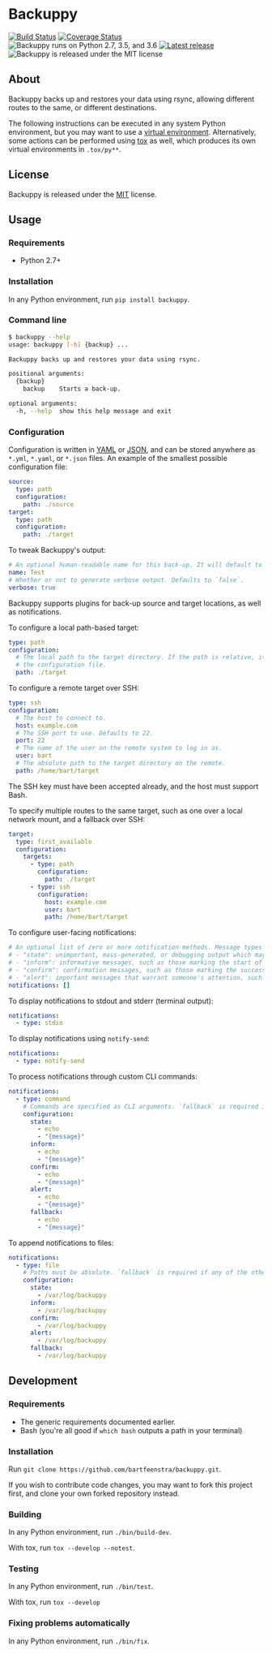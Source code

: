 # Backuppy

[![Build Status](https://travis-ci.org/bartfeenstra/backuppy.svg?branch=master)](https://travis-ci.org/bartfeenstra/backuppy) [![Coverage Status](https://coveralls.io/repos/github/bartfeenstra/backuppy/badge.svg?branch=master)](https://coveralls.io/github/bartfeenstra/backuppy?branch=master) ![Backuppy runs on Python 2.7, 3.5, and 3.6](https://img.shields.io/badge/Python-2.7%2C%203.5%2C%203.6-blue.svg) [![Latest release](https://img.shields.io/pypi/v/backuppy.svg)](https://pypi.python.org/pypi/backuppy) ![Backuppy is released under the MIT license](https://img.shields.io/github/license/bartfeenstra/backuppy.svg)

## About
Backuppy backs up and restores your data using rsync, allowing different routes to the same, or different destinations.

The following instructions can be executed in any system Python environment, but you may want to use a
[virtual environment](https://docs.python.org/3/library/venv.html). Alternatively, some actions can be performed using
[tox](https://tox.readthedocs.io/) as well, which produces its own virtual environments in `.tox/py**`.

## License
Backuppy is released under the [MIT](./LICENSE) license.

## Usage

### Requirements
- Python 2.7+

### Installation
In any Python environment, run `pip install backuppy`.

### Command line
```bash
$ backuppy --help
usage: backuppy [-h] {backup} ...

Backuppy backs up and restores your data using rsync.

positional arguments:
  {backup}
    backup    Starts a back-up.

optional arguments:
  -h, --help  show this help message and exit
```

### Configuration
Configuration is written in [YAML](https://en.wikipedia.org/wiki/YAML) or [JSON](https://en.wikipedia.org/wiki/JSON),
and can be stored anywhere as `*.yml`, `*.yaml`, or `*.json` files. An example of the smallest possible configuration
file:
```yaml
source:
  type: path
  configuration:
    path: ./source
target:
  type: path
  configuration:
    path: ./target
```

To tweak Backuppy's output:
```yaml
# An optional human-readable name for this back-up. It will default to the configuration file name.
name: Test
# Whether or not to generate verbose output. Defaults to `false`.
verbose: true
```

Backuppy supports plugins for back-up source and target locations, as well as notifications.

To configure a local path-based target:
```yaml
type: path
configuration:
  # The local path to the target directory. If the path is relative, it will be resolved against the location of
  # the configuration file.
  path: ./target
```

To configure a remote target over SSH:
```yaml
type: ssh
configuration:
  # The host to connect to.
  host: example.com
  # The SSH port to use. Defaults to 22.
  port: 22
  # The name of the user on the remote system to log in as.
  user: bart
  # The absolute path to the target directory on the remote. 
  path: /home/bart/target
```
The SSH key must have been accepted already, and the host must support Bash.

To specify multiple routes to the same target, such as one over a local network mount, and a fallback over SSH:
```yaml
target:
  type: first_available
  configuration:
    targets:
      - type: path
        configuration:
          path: ./target
      - type: ssh
        configuration:
          host: example.com
          user: bart 
          path: /home/bart/target
```

To configure user-facing notifications:
```yaml
# An optional list of zero or more notification methods. Message types are:
# - "state": unimportant, mass-generated, or debugging output which may be ignored.
# - "inform": informative messages, such as those marking the start of an action.
# - "confirm": confirmation messages, such as those marking the successful completion of an action.
# - "alert": important messages that warrant someone's attention, such as in case of errors.
notifications: []
```

To display notifications to stdout and stderr (terminal output):
```yaml
notifications:
  - type: stdio
```

To display notifications using `notify-send`:
```yaml
notifications:
  - type: notify-send
```

To process notifications through custom CLI commands:
```yaml
notifications:
  - type: command
    # Commands are specified as CLI arguments. `fallback` is required if any of the others are missing.
    configuration:
      state:
        - echo
        - "{message}"
      inform:
        - echo
        - "{message}"
      confirm:
        - echo
        - "{message}"
      alert:
        - echo
        - "{message}"
      fallback:
        - echo
        - "{message}"
```

To append notifications to files:
```yaml
notifications:
  - type: file
    # Paths must be absolute. `fallback` is required if any of the others are missing.
    configuration:
      state:
        - /var/log/backuppy
      inform:
        - /var/log/backuppy
      confirm:
        - /var/log/backuppy
      alert:
        - /var/log/backuppy
      fallback:
        - /var/log/backuppy
```

## Development

### Requirements
- The generic requirements documented earlier.
- Bash (you're all good if `which bash` outputs a path in your terminal)

### Installation
Run `git clone https://github.com/bartfeenstra/backuppy.git`.

If you wish to contribute code changes, you may want to fork this project first, and clone your own forked repository
instead.

### Building
In any Python environment, run `./bin/build-dev`.

With tox, run `tox --develop --notest`.

### Testing
In any Python environment, run `./bin/test`.

With tox, run `tox --develop`

### Fixing problems automatically
In any Python environment, run `./bin/fix`.
